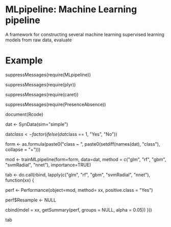 # MLpipeline: Machine Learning pipeline
 A framework for constructing several machine learning supervised learning models from raw data, evaluate

# Example  

suppressMessages(require(MLpipeline))

suppressMessages(require(plyr))

suppressMessages(require(caret))

suppressMessages(require(PresenceAbsence))

document(Rcode)

dat <- SynData(sim="simple")

dat$class <- factor(ifelse(dat$class == 1, "Yes", "No"))

form <- as.formula(paste0("class ~ ", paste0(setdiff(names(dat), "class"), collapse = "+"))) 

mod <- trainMLpipeline(form=form, data=dat, method = c("glm", "rf", "gbm", "svmRadial", "nnet"), importance=TRUE)

tab <- do.call(rbind, lapply(c("glm", "rf", "gbm", "svmRadial", "nnet"), function(xx) {

perf <- Performance(object=mod, method= xx, positive.class = "Yes")

perf$Resample <- NULL 

cbind(mdel = xx, getSummary(perf,  groups = NULL,  alpha = 0.05))
}))

tab 


